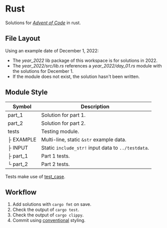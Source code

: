 # Rust

Solutions for *[Advent of Code](https://adventofcode.com)* in rust.

## File Layout

Using an example date of December 1, 2022:

* The *year_2022* lib package of this workspace is for solutions in 2022.
* The *year_2022/src/lib.rs* references a *year_2022/day_01.rs* module with the solutions for December 1.
* If the module does not exist, the solution hasn't been written.

## Module Style

|Symbol|Description|
|------|-----------|
|part_1|Solution for part 1.|
|part_2|Solution for part 2.|
|tests|Testing module.|
|├ EXAMPLE|Multi-line, static `&str` example data.|
|├ INPUT|Static `include_str!` input data to `../testdata`.|
|├ part_1|Part 1 tests.|
|└ part_2|Part 2 tests.|

Tests make use of [test_case](https://docs.rs/test-case/latest/test_case/).

## Workflow

1. Add solutions with `cargo fmt` on save.
1. Check the output of `cargo test`.
1. Check the output of `cargo clippy`.
1. Commit using [conventional](https://www.conventionalcommits.org/en/v1.0.0/) styling.
